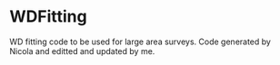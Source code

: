 # WDFitting
WD fitting code to be used for large area surveys. Code generated by Nicola and editted and updated by me. 
